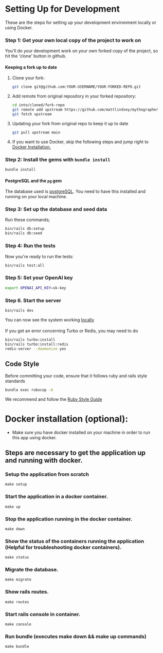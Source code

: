 # Setting Up for Development

These are the steps for setting up your development environment locally or using Docker.

### Step 1: Get your own local copy of the project to work on

You'll do your development work on your own forked copy of the project, so hit the 'clone' button in github.

#### Keeping a fork up to date

1. Clone your fork:

   ```bash
   git clone git@github.com:YOUR-USERNAME/YOUR-FORKED-REPO.git
   ```

2. Add remote from original repository in your forked repository:

   ```bash
   cd into/cloned/fork-repo
   git remote add upstream https://github.com/mattlindsey/mythographer.git
   git fetch upstream
   ```

3. Updating your fork from original repo to keep it up to date

   ```bash
   git pull upstream main
   ```

4. If you want to use Docker, skip the following steps and jump right to [Docker Installation.](#docker-installation)

### Step 2: Install the gems with `bundle install`

```bash
bundle install
```

#### PostgreSQL and the `pg` gem

The database used is [postgreSQL](https://www.postgresql.org/).  You need to have this installed and running on your local machine.

### Step 3: Set up the database and seed data

Run these commands;

```bash
bin/rails db:setup
bin/rails db:seed
```

### Step 4: Run the tests

Now you're ready to run the tests:

```bash
bin/rails test:all
```

### Step 5: Set your OpenAI key

```bash
export OPENAI_API_KEY=sk-key
```

### Step 6. Start the server

```bash
bin/rails dev
```

You can now see the system working [locally](http://localhost:3000)

####

If you get an error concerning Turbo or Redis, you may need to do
```bash
bin/rails turbo:install
bin/rails turbo:install:redis
redis-server --daemonize yes
```

## Code Style

Before committing your code, ensure that it follows ruby and rails style standards
```bash
bundle exec rubocop -A
```

We recommend and follow the [Ruby Style Guide](https://github.com/rubocop-hq/ruby-style-guide)

# Docker installation (optional):

- Make sure you have docker installed on your machine in order to run this app using docker.

## Steps are necessary to get the application up and running with docker.

### Setup the application from scratch

    make setup

### Start the application in a docker container.

    make up

### Stop the application running in the docker container.

    make down

### Show the status of the containers running the application (Helpful for troubleshooting docker containers).

    make status

### Migrate the database.

    make migrate

### Show rails routes.

    make routes

### Start rails console in container.

    make console

### Run bundle (executes make down && make up commands)

    make bundle
